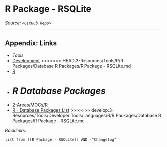 # R Package - RSQLite

*Source: `<GitHub Repo>`*

---

## Appendix: Links

* *Tools*
* [Development](../../../../../../../2-Areas/MOCs/Development.md)
  \<\<\<\<\<\<\< HEAD:3-Resources/Tools/R/R Packages/Database R Packages/R Package - RSQLite.md
* [R](../../../../../../../2-Areas/MOCs/R.md)
* *R Database Packages*
  =======
* [2-Areas/MOCs/R](../../../../../../../2-Areas/MOCs/R.md)
* [R - Database Packages List](../../../../../../../2-Areas/Lists/R%20-%20Database%20Packages%20List.md)
  \>>>>>>> develop:3-Resources/Tools/Developer Tools/Languages/R/R Packages/Database R Packages/R Package - RSQLite.md

*Backlinks:*

````dataview
list from [[R Package - RSQLite]] AND -"Changelog"
````
